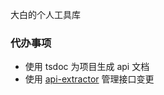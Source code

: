 大白的个人工具库

### 代办事项

- 使用 tsdoc 为项目生成 api 文档
- 使用 [api-extractor](https://api-extractor.com/) 管理接口变更
